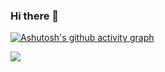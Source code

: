 ### Hi there 👋

[![Ashutosh's github activity graph](https://activity-graph.herokuapp.com/graph?username=skuley&theme=react-dark)](https://github.com/skuley/github-readme-activity-graph)

<!-- [![Anurag's GitHub stats](https://github-readme-stats.vercel.app/api?username=skuley&theme=prussian&show_icons=true)](https://github.com/anuraghazra/github-readme-stats) -->

<a href="https://github.com/anuraghazra/github-readme-stats">
  <img align="center" src="https://github-readme-stats.vercel.app/api?username=skuley&theme=prussian&show_icons=true" />
</a>

<!-- <a href="https://github.com/anuraghazra/github-readme-stats">
  <img align="center" src="https://github-readme-stats.vercel.app/api/top-langs?username=skuley&layout=compact" />
</a> -->
<!--
**skuley/skuley** is a ✨ _special_ ✨ repository because its `README.md` (this file) appears on your GitHub profile.

Here are some ideas to get you started:

- 🔭 I’m currently working on ...
- 🌱 I’m currently learning ...
- 👯 I’m looking to collaborate on ...
- 🤔 I’m looking for help with ...
- 💬 Ask me about ...
- 📫 How to reach me: ...
- 😄 Pronouns: ...
- ⚡ Fun fact: ...
-->
